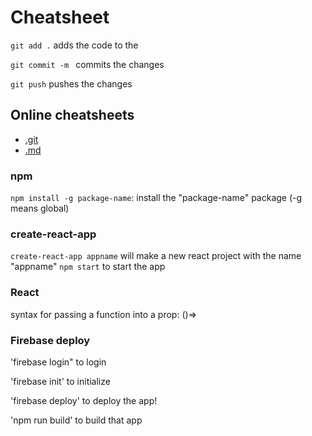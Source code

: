 # Cheatsheet 

`git add .` adds the code to the 

`git commit -m ` commits the changes 

`git push` pushes the changes 

## Online cheatsheets
- [.git](https://github.github.com/training-kit/downloads/github-git-cheat-sheet.pdf)
- [.md](https://www.markdownguide.org/cheat-sheet/)


### npm 

`npm install -g package-name`: install the "package-name" package (-g means global)

### create-react-app

`create-react-app appname` will make a new react project with the name "appname"
`npm start` to start the app


### React

syntax for passing a function into a prop: ()=> 


### Firebase deploy

'firebase login" to login

'firebase init' to initialize 

'firebase deploy' to deploy the app!

'npm run build' to build that app